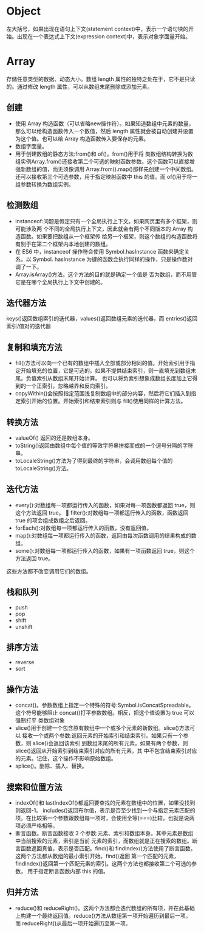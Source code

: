 # Object
左大括号，如果出现在语句上下文(statement context)中，表示一个语句块的开始。出现在一个表达式上下文(expression context)中，表示对象字面量开始。
# Array
存储任意类型的数据、动态大小。数组 length 属性的独特之处在于，它不是只读的。通过修改 length 属性，可以从数组末尾删除或添加元素。
## 创建
- 使用 Array 构造函数（可以省略new操作符）。如果知道数组中元素的数量，那么可以给构造函数传入一个数值，然后 length 属性就会被自动创建并设置为这个值。也可以给 Array 构造函数传入要保存的元素。
- 数组字面量。
- 用于创建数组的静态方法:from()和 of()。from()用于将 类数组结构转换为数组实例Array.from()还接收第二个可选的映射函数参数。这个函数可以直接增强新数组的值，而无须像调用 Array.from().map()那样先创建一个中间数组。还可以接收第三个可选参数，用于指定映射函数中 this 的值。而 of()用于将一组参数转换为数组实例。
## 检测数组
- instanceof:问题是假定只有一个全局执行上下文。如果网页里有多个框架，则可能涉及两 个不同的全局执行上下文，因此就会有两个不同版本的 Array 构造函数。如果要把数组从一个框架传 给另一个框架，则这个数组的构造函数将有别于在第二个框架内本地创建的数组。
- 在 ES6 中，instanceof 操作符会使用 Symbol.hasInstance 函数来确定关系。以 Symbol. hasInstance 为键的函数会执行同样的操作，只是操作数对调了一下。
- Array.isArray()方法。这个方法的目的就是确定一个值是 否为数组，而不用管它是在哪个全局执行上下文中创建的。
## 迭代器方法
keys()返回数组索引的迭代器，values()返回数组元素的迭代器，而 entries()返回 索引/值对的迭代器
## 复制和填充方法
- fill()方法可以向一个已有的数组中插入全部或部分相同的值。开始索引用于指定开始填充的位置，它是可选的。如果不提供结束索引，则一直填充到数组末尾。负值索引从数组末尾开始计算。 也可以将负索引想象成数组长度加上它得到的一个正索引。忽略越界和反向索引。
- copyWithin()会按照指定范围浅复制数组中的部分内容，然后将它们插入到指 定索引开始的位置。开始索引和结束索引则与 fill()使用同样的计算方法。
## 转换方法
- valueOf() 返回的还是数组本身。
- toString()返回由数组中每个值的等效字符串拼接而成的一个逗号分隔的字符串。
- toLocaleString()方法为了得到最终的字符串，会调用数组每个值的 toLocaleString()方法。
## 迭代方法
- every():对数组每一项都运行传入的函数，如果对每一项函数都返回 true，则这个方法返回 true。  filter():对数组每一项都运行传入的函数，函数返回 true 的项会组成数组之后返回。
- forEach():对数组每一项都运行传入的函数，没有返回值。
- map():对数组每一项都运行传入的函数，返回由每次函数调用的结果构成的数组。
- some():对数组每一项都运行传入的函数，如果有一项函数返回 true，则这个方法返回 true。
  
这些方法都不改变调用它们的数组。

## 栈和队列
- push
- pop
- shift
- unshift
  
## 排序方法
- reverse
- sort
## 操作方法
- concat()。参数数组上指定一个特殊的符号:Symbol.isConcatSpreadable。这个符号能够阻止 concat()打平参数数组。相反，把这个值设置为 true 可以强制打平 类数组对象
- slice()用于创建一个包含原有数组中一个或多个元素的新数组。slice()方法可以 接收一个或两个参数:返回元素的开始索引和结束索引。如果只有一个参数，则 slice()会返回该索引 到数组末尾的所有元素。如果有两个参数，则 slice()返回从开始索引到结束索引对应的所有元素，其 中不包含结束索引对应的元素。记住，这个操作不影响原始数组。
- splice()。删除、插入、替换。

## 搜索和位置方法
- indexOf()和 lastIndexOf()都返回要查找的元素在数组中的位置，如果没找到则返回-1。 includes()返回布尔值，表示是否至少找到一个与指定元素匹配的项。在比较第一个参数跟数组每一项时，会使用全等(===)比较，也就是说两项必须严格相等。
- 断言函数。断言函数接收 3 个参数:元素、索引和数组本身。其中元素是数组中当前搜索的元素，索引是当前 元素的索引，而数组就是正在搜索的数组。断言函数返回真值，表示是否匹配。find()和 findIndex()方法使用了断言函数。这两个方法都从数组的最小索引开始。find()返回 第一个匹配的元素，findIndex()返回第一个匹配元素的索引。这两个方法也都接收第二个可选的参数， 用于指定断言函数内部 this 的值。
## 归并方法
- reduce()和 reduceRight()。这两个方法都会迭代数组的所有项，并在此基础上构建一个最终返回值。reduce()方法从数组第一项开始遍历到最后一项。 而 reduceRight()从最后一项开始遍历至第一项。